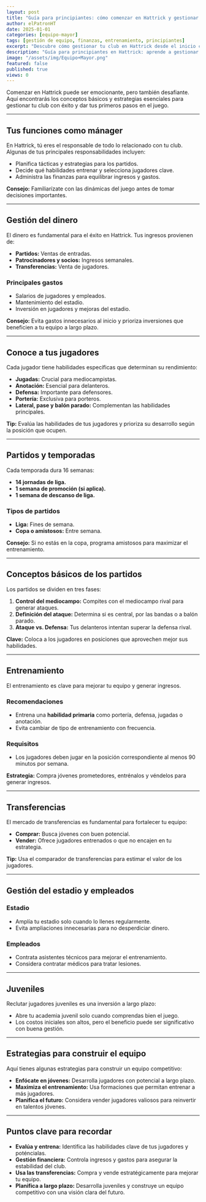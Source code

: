 ```yaml
---
layout: post
title: "Guía para principiantes: cómo comenzar en Hattrick y gestionar tu equipo"
author: elPatronHT
date: 2025-01-01
categories: [equipo-mayor]
tags: [gestión de equipo, finanzas, entrenamiento, principiantes]
excerpt: "Descubre cómo gestionar tu club en Hattrick desde el inicio con estrategias clave para nuevos usuarios."
description: "Guía para principiantes en Hattrick: aprende a gestionar tu equipo, administrar finanzas y entrenar jugadores desde cero."
image: "/assets/img/Equipo+Mayor.png"
featured: false
published: true
views: 0
---
```


Comenzar en Hattrick puede ser emocionante, pero también desafiante. Aquí encontrarás los conceptos básicos y estrategias esenciales para gestionar tu club con éxito y dar tus primeros pasos en el juego.

---

## Tus funciones como mánager

En Hattrick, tú eres el responsable de todo lo relacionado con tu club. Algunas de tus principales responsabilidades incluyen:

- Planifica tácticas y estrategias para los partidos.
- Decide qué habilidades entrenar y selecciona jugadores clave.
- Administra las finanzas para equilibrar ingresos y gastos.

**Consejo:** Familiarízate con las dinámicas del juego antes de tomar decisiones importantes.

---

## Gestión del dinero

El dinero es fundamental para el éxito en Hattrick. Tus ingresos provienen de:

- **Partidos:** Ventas de entradas.
- **Patrocinadores y socios:** Ingresos semanales.
- **Transferencias:** Venta de jugadores.

### Principales gastos

- Salarios de jugadores y empleados.
- Mantenimiento del estadio.
- Inversión en jugadores y mejoras del estadio.

**Consejo:** Evita gastos innecesarios al inicio y prioriza inversiones que beneficien a tu equipo a largo plazo.

---

## Conoce a tus jugadores

Cada jugador tiene habilidades específicas que determinan su rendimiento:

- **Jugadas:** Crucial para mediocampistas.
- **Anotación:** Esencial para delanteros.
- **Defensa:** Importante para defensores.
- **Portería:** Exclusiva para porteros.
- **Lateral, pase y balón parado:** Complementan las habilidades principales.

**Tip:** Evalúa las habilidades de tus jugadores y prioriza su desarrollo según la posición que ocupen.

---

## Partidos y temporadas

Cada temporada dura 16 semanas:

- **14 jornadas de liga.**
- **1 semana de promoción (si aplica).**
- **1 semana de descanso de liga.**

### Tipos de partidos

- **Liga:** Fines de semana.
- **Copa o amistosos:** Entre semana.

**Consejo:** Si no estás en la copa, programa amistosos para maximizar el entrenamiento.

---

## Conceptos básicos de los partidos

Los partidos se dividen en tres fases:

1. **Control del mediocampo:** Compites con el mediocampo rival para generar ataques.
2. **Definición del ataque:** Determina si es central, por las bandas o a balón parado.
3. **Ataque vs. Defensa:** Tus delanteros intentan superar la defensa rival.

**Clave:** Coloca a los jugadores en posiciones que aprovechen mejor sus habilidades.

---

## Entrenamiento

El entrenamiento es clave para mejorar tu equipo y generar ingresos.

### Recomendaciones

- Entrena una **habilidad primaria** como portería, defensa, jugadas o anotación.
- Evita cambiar de tipo de entrenamiento con frecuencia.

### Requisitos

- Los jugadores deben jugar en la posición correspondiente al menos 90 minutos por semana.

**Estrategia:** Compra jóvenes prometedores, entrénalos y véndelos para generar ingresos.

---

## Transferencias

El mercado de transferencias es fundamental para fortalecer tu equipo:

- **Comprar:** Busca jóvenes con buen potencial.
- **Vender:** Ofrece jugadores entrenados o que no encajen en tu estrategia.

**Tip:** Usa el comparador de transferencias para estimar el valor de los jugadores.

---

## Gestión del estadio y empleados

### Estadio

- Amplía tu estadio solo cuando lo llenes regularmente.
- Evita ampliaciones innecesarias para no desperdiciar dinero.

### Empleados

- Contrata asistentes técnicos para mejorar el entrenamiento.
- Considera contratar médicos para tratar lesiones.

---

## Juveniles

Reclutar jugadores juveniles es una inversión a largo plazo:

- Abre tu academia juvenil solo cuando comprendas bien el juego.
- Los costos iniciales son altos, pero el beneficio puede ser significativo con buena gestión.

---

## Estrategias para construir el equipo

Aquí tienes algunas estrategias para construir un equipo competitivo:

- **Enfócate en jóvenes:** Desarrolla jugadores con potencial a largo plazo.
- **Maximiza el entrenamiento:** Usa formaciones que permitan entrenar a más jugadores.
- **Planifica el futuro:** Considera vender jugadores valiosos para reinvertir en talentos jóvenes.

---

## Puntos clave para recordar

- **Evalúa y entrena:** Identifica las habilidades clave de tus jugadores y poténcialas.
- **Gestión financiera:** Controla ingresos y gastos para asegurar la estabilidad del club.
- **Usa las transferencias:** Compra y vende estratégicamente para mejorar tu equipo.
- **Planifica a largo plazo:** Desarrolla juveniles y construye un equipo competitivo con una visión clara del futuro.
